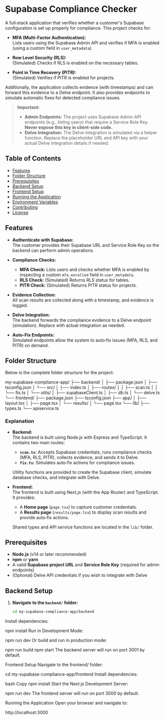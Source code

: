 # Supabase Compliance Checker

A full‑stack application that verifies whether a customer's Supabase configuration is set up properly for compliance. This project checks for:

- **MFA (Multi-Factor Authentication):**  
  Lists users using the Supabase Admin API and verifies if MFA is enabled (using a custom field in `user_metadata`).

- **Row Level Security (RLS):**  
  (Simulated) Checks if RLS is enabled on the necessary tables.

- **Point in Time Recovery (PITR):**  
  (Simulated) Verifies if PITR is enabled for projects.

Additionally, the application collects evidence (with timestamps) and can forward this evidence to a Delve endpoint. It also provides endpoints to simulate automatic fixes for detected compliance issues.

> **Important:**  
> - **Admin Endpoints:** The project uses Supabase Admin API endpoints (e.g., listing users) that require a Service Role Key. **Never expose this key in client‑side code.**  
> - **Delve Integration:** The Delve integration is simulated via a helper function. Replace the placeholder URL and API key with your actual Delve integration details if needed.

## Table of Contents

- [Features](#features)
- [Folder Structure](#folder-structure)
- [Prerequisites](#prerequisites)
- [Backend Setup](#backend-setup)
- [Frontend Setup](#frontend-setup)
- [Running the Application](#running-the-application)
- [Environment Variables](#environment-variables)
- [Contributing](#contributing)
- [License](#license)

## Features

- **Authenticate with Supabase:**  
  The customer provides their Supabase URL and Service Role Key so the backend can perform admin operations.

- **Compliance Checks:**  
  - **MFA Check:** Lists users and checks whether MFA is enabled by inspecting a custom `mfa_enrolled` field in `user_metadata`.  
  - **RLS Check:** (Simulated) Returns RLS status for tables.  
  - **PITR Check:** (Simulated) Returns PITR status for projects.

- **Evidence Collection:**  
  All scan results are collected along with a timestamp, and evidence is logged.

- **Delve Integration:**  
  The backend forwards the compliance evidence to a Delve endpoint (simulation). Replace with actual integration as needed.

- **Auto‑Fix Endpoints:**  
  Simulated endpoints allow the system to auto‑fix issues (MFA, RLS, and PITR) on demand.

## Folder Structure

Below is the complete folder structure for the project:

my-supabase-compliance-app/
├── backend/
│   ├── package.json
│   ├── tsconfig.json
│   └── src/
│       ├── index.ts
│       ├── routes/
│       │   ├── scan.ts
│       │   └── fix.ts
│       └── utils/
│           ├── supabaseClient.ts
│           ├── db.ts
│           └── delve.ts
└── frontend/
    ├── package.json
    ├── tsconfig.json
    ├── app/
    │   ├── layout.tsx
    │   ├── page.tsx
    │   └── results/
    │       └── page.tsx
    └── lib/
        ├── types.ts
        └── apiservice.ts


### Explanation

- **Backend:**  
  The backend is built using Node.js with Express and TypeScript. It contains two main routes:
  - **`scan.ts`:** Accepts Supabase credentials, runs compliance checks (MFA, RLS, PITR), collects evidence, and sends it to Delve.
  - **`fix.ts`:** Simulates auto‑fix actions for compliance issues.
  
  Utility functions are provided to create the Supabase client, simulate database checks, and integrate with Delve.

- **Frontend:**  
  The frontend is built using Next.js (with the App Router) and TypeScript. It provides:
  - A **Home page** (`page.tsx`) to capture customer credentials.
  - A **Results page** (`results/page.tsx`) to display scan results and provide auto‑fix actions.
  
  Shared types and API service functions are located in the `lib/` folder.

## Prerequisites

- **Node.js** (v14 or later recommended)
- **npm** or **yarn**
- A valid **Supabase project URL** and **Service Role Key** (required for admin endpoints)
- (Optional) Delve API credentials if you wish to integrate with Delve

## Backend Setup

1. **Navigate to the `backend/` folder:**

   ```bash
   cd my-supabase-compliance-app/backend
Install dependencies:

npm install
Run in Development Mode:

npm run dev
Or build and run in production mode:


npm run build
npm start
The backend server will run on port 3001 by default.

Frontend Setup
Navigate to the frontend/ folder:


cd my-supabase-compliance-app/frontend
Install dependencies:

bash
Copy
npm install
Start the Next.js Development Server:


npm run dev
The frontend server will run on port 3000 by default.

Running the Application
Open your browser and navigate to:

http://localhost:3000
